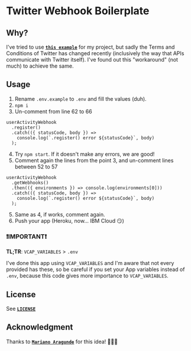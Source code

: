 # Twitter Webhook Boilerplate

## Why?

I've tried to use **[`this example`](https://github.com/super-ienien/twitter-webhooks#usage)** for my project, but sadly the Terms and Conditions of Twitter has changed recently (inclusively the way that APIs communicate with Twitter itself). I've found out this "workaround" (not much) to achieve the same.

## Usage

1. Rename `.env.example` to `.env` and fill the values (duh).
2. `npm i`
3. Un-comment from line 62 to 66

```
userActivityWebhook
  .register()
  .catch(({ statusCode, body }) =>
    console.log(`.register() error ${statusCode}`, body)
  );
```

4. Try `npm start`. If it doesn't make any errors, we are good!
5. Comment again the lines from the point 3, and un-comment lines between 52 to 57

```
userActivityWebhook
  .getWebhooks()
  .then(({ environments }) => console.log(environments[0]))
  .catch(({ statusCode, body }) =>
    console.log(`.register() error ${statusCode}`, body)
  );
```

5. Same as 4, if works, comment again.
6. Push your app (Heroku, now... IBM Cloud 😏)

### ❗️IMPORTANT❗️

**TL;TR**: `VCAP_VARIABLES` > `.env`

I've done this app using `VCAP_VARIABLES` and I'm aware that not every provided has these, so be careful if you set your App variables instead of `.env`, because this code gives more importance to `VCAP_VARIABLES`.

## License

See **[`LICENSE`](https://github.com/FMGordillo/twitter-webhook-2018/blob/master/LICENSE)**

## Acknowledgment

Thanks to **[`Mariano Aragunde`](https://twitter.com/aragunde)** for this idea! 👨🏻‍💻
